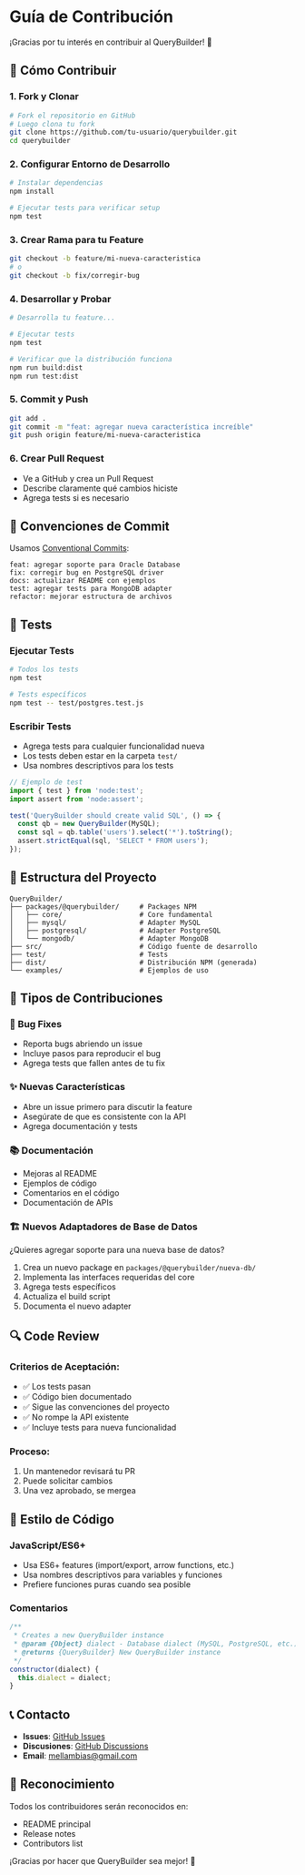 # Guía de Contribución

¡Gracias por tu interés en contribuir al QueryBuilder! 🎉

## 🚀 Cómo Contribuir

### 1. Fork y Clonar
```bash
# Fork el repositorio en GitHub
# Luego clona tu fork
git clone https://github.com/tu-usuario/querybuilder.git
cd querybuilder
```

### 2. Configurar Entorno de Desarrollo
```bash
# Instalar dependencias
npm install

# Ejecutar tests para verificar setup
npm test
```

### 3. Crear Rama para tu Feature
```bash
git checkout -b feature/mi-nueva-caracteristica
# o
git checkout -b fix/corregir-bug
```

### 4. Desarrollar y Probar
```bash
# Desarrolla tu feature...

# Ejecutar tests
npm test

# Verificar que la distribución funciona
npm run build:dist
npm run test:dist
```

### 5. Commit y Push
```bash
git add .
git commit -m "feat: agregar nueva característica increíble"
git push origin feature/mi-nueva-caracteristica
```

### 6. Crear Pull Request
- Ve a GitHub y crea un Pull Request
- Describe claramente qué cambios hiciste
- Agrega tests si es necesario

## 📝 Convenciones de Commit

Usamos [Conventional Commits](https://www.conventionalcommits.org/):

```
feat: agregar soporte para Oracle Database
fix: corregir bug en PostgreSQL driver
docs: actualizar README con ejemplos
test: agregar tests para MongoDB adapter
refactor: mejorar estructura de archivos
```

## 🧪 Tests

### Ejecutar Tests
```bash
# Todos los tests
npm test

# Tests específicos
npm test -- test/postgres.test.js
```

### Escribir Tests
- Agrega tests para cualquier funcionalidad nueva
- Los tests deben estar en la carpeta `test/`
- Usa nombres descriptivos para los tests

```javascript
// Ejemplo de test
import { test } from 'node:test';
import assert from 'node:assert';

test('QueryBuilder should create valid SQL', () => {
  const qb = new QueryBuilder(MySQL);
  const sql = qb.table('users').select('*').toString();
  assert.strictEqual(sql, 'SELECT * FROM users');
});
```

## 📁 Estructura del Proyecto

```
QueryBuilder/
├── packages/@querybuilder/     # Packages NPM
│   ├── core/                   # Core fundamental
│   ├── mysql/                  # Adapter MySQL
│   ├── postgresql/             # Adapter PostgreSQL
│   └── mongodb/                # Adapter MongoDB
├── src/                        # Código fuente de desarrollo
├── test/                       # Tests
├── dist/                       # Distribución NPM (generada)
└── examples/                   # Ejemplos de uso
```

## 🎯 Tipos de Contribuciones

### 🐛 Bug Fixes
- Reporta bugs abriendo un issue
- Incluye pasos para reproducir el bug
- Agrega tests que fallen antes de tu fix

### ✨ Nuevas Características
- Abre un issue primero para discutir la feature
- Asegúrate de que es consistente con la API
- Agrega documentación y tests

### 📚 Documentación
- Mejoras al README
- Ejemplos de código
- Comentarios en el código
- Documentación de APIs

### 🏗️ Nuevos Adaptadores de Base de Datos
¿Quieres agregar soporte para una nueva base de datos?

1. Crea un nuevo package en `packages/@querybuilder/nueva-db/`
2. Implementa las interfaces requeridas del core
3. Agrega tests específicos
4. Actualiza el build script
5. Documenta el nuevo adapter

## 🔍 Code Review

### Criterios de Aceptación:
- ✅ Los tests pasan
- ✅ Código bien documentado
- ✅ Sigue las convenciones del proyecto
- ✅ No rompe la API existente
- ✅ Incluye tests para nueva funcionalidad

### Proceso:
1. Un mantenedor revisará tu PR
2. Puede solicitar cambios
3. Una vez aprobado, se mergea

## 🎨 Estilo de Código

### JavaScript/ES6+
- Usa ES6+ features (import/export, arrow functions, etc.)
- Usa nombres descriptivos para variables y funciones
- Prefiere funciones puras cuando sea posible

### Comentarios
```javascript
/**
 * Creates a new QueryBuilder instance
 * @param {Object} dialect - Database dialect (MySQL, PostgreSQL, etc.)
 * @returns {QueryBuilder} New QueryBuilder instance
 */
constructor(dialect) {
  this.dialect = dialect;
}
```

## 📞 Contacto

- **Issues**: [GitHub Issues](https://github.com/mellambias/querybuilder/issues)
- **Discusiones**: [GitHub Discussions](https://github.com/mellambias/querybuilder/discussions)
- **Email**: mellambias@gmail.com

## 🙏 Reconocimiento

Todos los contribuidores serán reconocidos en:
- README principal
- Release notes
- Contributors list

¡Gracias por hacer que QueryBuilder sea mejor! 🚀
